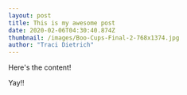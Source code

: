 ```yaml
---
layout: post
title: This is my awesome post
date: 2020-02-06T04:30:40.874Z
thumbnail: /images/Boo-Cups-Final-2-768x1374.jpg
author: "Traci Dietrich"
---
```

Here's the content!



Yay!!
